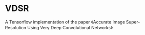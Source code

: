 # VDSR
A Tensorflow implementation of the paper 《Accurate Image Super-Resolution Using Very Deep Convolutional Networks》
